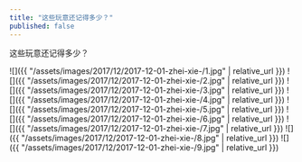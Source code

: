 ```yaml
---
title: "这些玩意还记得多少？"
published: false
---
```

这些玩意还记得多少？



![]({{ "/assets/images/2017/12/2017-12-01-zhei-xie-/1.jpg" | relative_url }})
![]({{ "/assets/images/2017/12/2017-12-01-zhei-xie-/2.jpg" | relative_url }})
![]({{ "/assets/images/2017/12/2017-12-01-zhei-xie-/3.jpg" | relative_url }})
![]({{ "/assets/images/2017/12/2017-12-01-zhei-xie-/4.jpg" | relative_url }})
![]({{ "/assets/images/2017/12/2017-12-01-zhei-xie-/5.jpg" | relative_url }})
![]({{ "/assets/images/2017/12/2017-12-01-zhei-xie-/6.jpg" | relative_url }})
![]({{ "/assets/images/2017/12/2017-12-01-zhei-xie-/7.jpg" | relative_url }})
![]({{ "/assets/images/2017/12/2017-12-01-zhei-xie-/8.jpg" | relative_url }})
![]({{ "/assets/images/2017/12/2017-12-01-zhei-xie-/9.jpg" | relative_url }})
